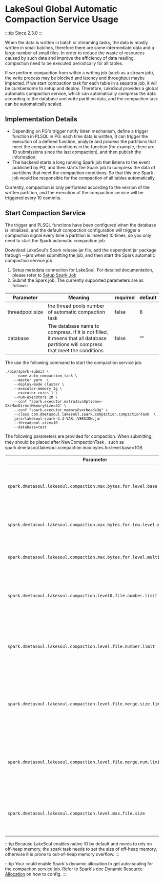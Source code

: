 # LakeSoul Global Automatic Compaction Service Usage

<!--
SPDX-FileCopyrightText: 2023 LakeSoul Contributors

SPDX-License-Identifier: Apache-2.0
-->

:::tip
Since 2.3.0
:::

When the data is written in batch or streaming tasks, the data is mostly written in small batches, therefore there are some intermediate data and a large number of small files. In order to reduce the waste of resources caused by such data and improve the efficiency of data reading, compaction need to be executed periodically for all tables.

If we perform compaction from within a writing job (such as a stream job), the write process may be blocked and latency and throughput maybe impacted. If we start compaction task for each table in a separate job, it will be cumbersome to setup and deploy. Therefore, LakeSoul provides a global automatic compaction service, which can automatically compress the data according to the database and write partition data, and the compaction task can be automatically scaled.

## Implementation Details
- Depending on PG's trigger notify listen mechanism, define a trigger function in PLSQL in PG: each time data is written, it can trigger the execution of a defined function, analyze and process the partitions that meet the compaction conditions in the function (for example, there are 10 submissions since the last compaction), and then publish the information;
- The backend starts a long running Spark job that listens to the event published by PG, and then starts the Spark job to compress the data of partitions that meet the compaction conditions. So that this one Spark job would be responsible for the compaction of all tables automatically.

Currently, compaction is only performed according to the version of the written partition, and the execution of the compaction service will be triggered every 10 commits.

## Start Compaction Service

The trigger and PLSQL functions have been configured when the database is initialized, and the default compaction configuration will trigger a compaction signal every time a partition is inserted 10 times, so you only need to start the Spark automatic compaction job.

Download LakeSoul's Spark release jar file, add the dependent jar package through --jars when submitting the job, and then start the Spark automatic compaction service job.

1. Setup metadata connection for LakeSoul. For detailed documentation, please refer
   to [Setup Spark Job](../03-Usage%20Docs/02-setup-spark.md)
2. Submit the Spark job. The currently supported parameters are as follows:

| Parameter       | Meaning                                                                                                                          | required | default |
| --------------- | -------------------------------------------------------------------------------------------------------------------------------- | -------- | ------- |
| threadpool.size | the thread pools number of automatic compaction task                                                                             | false    | 8       |
| database        | The database name to compress. If it is not filled, it means that all database partitions will compress that meet the conditions | false    | ""      |

The use the following command to start the compaction service job:
```shell
./bin/spark-submit \
    --name auto_compaction_task \
    --master yarn  \
    --deploy-mode cluster \
    --executor-memory 3g \
    --executor-cores 1 \
    --num-executors 20 \
    --conf "spark.executor.extraJavaOptions=-XX:MaxDirectMemorySize=4G" \
    --conf "spark.executor.memoryOverhead=3g" \
    --class com.dmetasoul.lakesoul.spark.compaction.CompactionTask  \
    jars/lakesoul-spark-3.3-VAR::VERSION.jar 
    --threadpool.size=10
    --database=test
```

The following parameters are provided for compaction. When submitting, they should be placed after NewCompactionTask，such as spark.dmetasoul.lakesoul.compaction.max.bytes.for.level.base=1GB.

|Parameter |Meaning |default|
| --------------- | --------------------------------------------------------------------------------------------------------------------------------|------ |
|`spark.dmetasoul.lakesoul.compaction.max.bytes.for.level.base`	| The minimum number of bytes required to trigger compaction in Level 1(a single partition)	|100MB|
|`spark.dmetasoul.lakesoul.compaction.max.bytes.for.low.level.multiplier`	| The size ratio between Level-n+1 and Level-n layers.1<=n<=2(a single partition)|5|
|`spark.dmetasoul.lakesoul.compaction.max.bytes.for.level.multiplier`	| The size ratio between Level-n+1 and Level-n layers,n>=3(a single partition)|10|
|`spark.dmetasoul.lakesoul.compaction.level0.file.number.limit`	| The minimum number of files required to trigger compaction in Level 0(a single partition)|10|
|`spark.dmetasoul.lakesoul.compaction.level.file.number.limit`	| The minimum number of files required to trigger compaction for each level, excluding Level 0(a single partition)|	10|
|`spark.dmetasoul.lakesoul.compaction.level.file.merge.size.limit`	| The minimum number of bytes for each merge group when triggering compaction，excluding Level 0(a single partition)|	1GB|
|`spark.dmetasoul.lakesoul.compaction.level.file.merge.num.limit`	| The minimum number of files for each merge group when triggering compaction，excluding Level 0(a single partition)|	5|
|`spark.dmetasoul.lakesoul.compaction.level.max.file.size`	| The maximum number of layers in the LSM-tree is set to n, resulting in a total of n+1 layers, from L0 to Ln	|5|

:::tip
Because LakeSoul enables native IO by default and needs to rely on off-heap memory, the spark task needs to set the size of off-heap memory, otherwise it is prone to out-of-heap memory overflow.
:::

:::tip
Your could enable Spark's dynamic allocation to get auto-scaling for the compaction service job. Refer to Spark's doc [Dynamic Resource Allocation](https://spark.apache.org/docs/3.3.1/job-scheduling.html#dynamic-resource-allocation) on how to config.
:::
